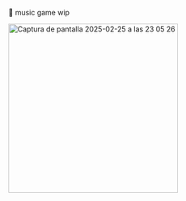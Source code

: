 🎵 music game wip

<img width="335" alt="Captura de pantalla 2025-02-25 a las 23 05 26" src="https://github.com/user-attachments/assets/18c794f6-25fa-4712-9362-a5fc0f601693" />
